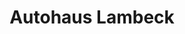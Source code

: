 ---
title: "Autohaus Lambeck"
url: /hohen-neuendorf/autohaus-lambeck-uhlandstrasse/
shop: Autohaus
---